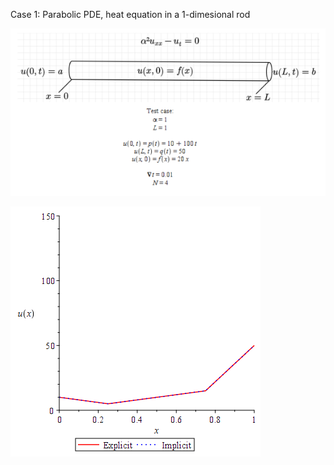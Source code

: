 
Case 1: Parabolic PDE, heat equation in a 1-dimesional rod

![](https://github.com/auralius/advanced-engineering-math-with-maple/blob/master/numerical_methods/case1.png)

![](https://github.com/auralius/advanced-engineering-math-with-maple/blob/master/numerical_methods/1d-heat.gif)

